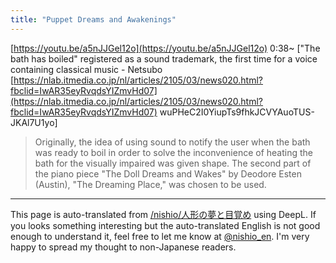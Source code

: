 ```yaml
---
title: "Puppet Dreams and Awakenings"
---
```


[https://youtu.be/a5nJJGel12o](https://youtu.be/a5nJJGel12o)
0:38~
["The bath has boiled" registered as a sound trademark, the first time for a voice containing classical music - Netsubo [https://nlab.itmedia.co.jp/nl/articles/2105/03/news020.html?fbclid=IwAR35eyRvqdsYIZmvHd07](https://nlab.itmedia.co.jp/nl/articles/2105/03/news020.html?fbclid=IwAR35eyRvqdsYIZmvHd07) wuPHeC2I0YiupTs9fhkJCVYAuoTUS-JKAl7U1yo]
> Originally, the idea of using sound to notify the user when the bath was ready to boil in order to solve the inconvenience of heating the bath for the visually impaired was given shape. The second part of the piano piece "The Doll Dreams and Wakes" by Deodore Esten (Austin), "The Dreaming Place," was chosen to be used.

---
This page is auto-translated from [/nishio/人形の夢と目覚め](https://scrapbox.io/nishio/人形の夢と目覚め) using DeepL. If you looks something interesting but the auto-translated English is not good enough to understand it, feel free to let me know at [@nishio_en](https://twitter.com/nishio_en). I'm very happy to spread my thought to non-Japanese readers.